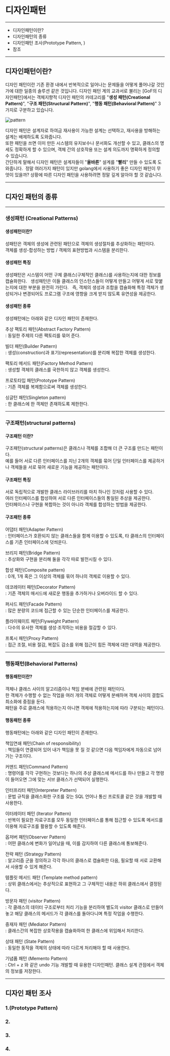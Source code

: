 # 디자인패턴

---
- 디자인패턴이란?
- 디자인패턴의 종류
- 디자인패턴 조사(Prototype Pattern, )
- 참조

---
## 디자인패턴이란?

디자인 패턴이란 기존 환경 내에서 반복적으로 일어나는 문제들을 어떻게 풀어나갈 것인가에 대한 일종의 솔루션 같은 것입니다. 디자인 패턴 계의 교과서로 불리는 [GoF의 디자인패턴]에서는 객체지향적 디자인 패턴의 카테고리를 "**생성 패턴(Creational Pattern)**", "**구조 패턴(Structural Pattern)**", "**행동 패턴(Behavioral Pattern)**" 3가지로 구분하고 있습니다.

 ![pattern](https://user-images.githubusercontent.com/97214187/163108956-0f014826-a261-4e3a-a9b8-71e56a9971ee.png)


디자인 패턴은 설계자로 하여금 재사용이 가능한 설계는 선택하고, 재사용을 방해하는 설계는 배제하도록 도와줍니다.   
또한 패턴을 쓰면 이미 만든 시스템의 유지보수나 문서화도 개선할 수 있고, 클래스의 명세도 정확하게 할 수 있으며, 객체 간의 상호작용 또는 설계 의도까지 명확하게 정의할 수 있습니다.     
간단하게 말해서 디자인 패턴은 설계자들이 "**올바른**" 설계를 "**빨리**" 만들 수 있도록 도와줍니다.
&nbsp;정말 여러가지 패턴이 있지만 golang에서 사용하기 좋은 디자인 패턴이 무엇이 있을까? 상황에 따른 디자인 패턴을 사용하려면 정말 깊게 알아야 할 것 같습니다.  

---
## 디자인 패턴의 종류
---
### 생성패턴 (Creational Patterns)

#### 생성패턴이란?
성패턴은 객체의 생성에 관련된 패턴으로 객체의 생성절차를 추상화하는 패턴이다.  
객체를 생성-합성하는 방법 / 객체의 표현방법과 시스템을 분리한다.  

#### 생성패턴 특징
생성패턴은 시스템이 어떤 구체 클래스(구체적인 클래스)를 사용하는지에 대한 정보를 캡슐화한다.&nbsp;&nbsp;
생성패턴은 이들 클래스의 인스턴스들이 어떻게 만들고 어떻게 서로 맞붙는지에 대한 부분을 완전히 가린다.&nbsp;&nbsp;
즉, 객체의 생성과 조합을 캡슐화해 특정 객체가 생성되거나 변경되어도 프로그램 구조에 영향을 크게 받지 않도록 유연성을 제공한다.&nbsp;&nbsp;

#### 생성패턴 종류
생성패턴에는 아래와 같은 디자인 패턴이 존재한다.  
  
추상 팩토리 패턴(Abstract Factory Pattern)  
: 동일한 주제의 다른 팩토리를 묶어 준다.

빌더 패턴(Builder Pattern)  
: 생성(construction)과 표기(representation)를 분리해 복잡한 객체를 생성한다.

팩토리 메서드 패턴(Factory Method Pattern)  
: 생성할 객체의 클래스를 국한하지 않고 객체를 생성한다.

프로토타입 패턴(Prototype Pattern)  
: 기존 객체를 복제함으로써 객체를 생성한다.

싱글턴 패턴(Singleton pattern)  
: 한 클래스에 한 객체만 존재하도록 제한한다.

---

### 구조패턴(structural patterns)

#### 구조패턴 이란?
구조패턴(structural patterns)은 클래스나 객체를 조합해 더 큰 구조를 만드는 패턴이다.  
예를 들어 서로 다른 인터페이스를 지닌 2개의 객체를 묶어 단일 인터페이스를 제공하거나 객체들을 서로 묶어 새로운 기능을 제공하는 패턴이다.  

#### 구조패턴 특징
서로 독립적으로 개발한 클래스 라이브러리를 마치 하나인 것처럼 사용할 수 있다.  
여러 인터페이스를 합성하여 서로 다른 인터페이스들의 통일된 추상을 제공한다.  
인터페이스나 구현을 복합하는 것이 아니라 객체를 합성하는 방법을 제공한다.  

#### 구조패턴 종류

어댑터 패턴(Adapter Pattern)  
: 인터페이스가 호환되지 않는 클래스들을 함께 이용할 수 있도록, 타 클래스의 인터페이스를 기존 인터페이스에 덧씌운다.

브리지 패턴(Bridge Pattern)  
: 추상화와 구현을 분리해 둘을 각각 따로 발전시킬 수 있다.

합성 패턴(Composite pattern)  
: 0개, 1개 혹은 그 이상의 객체를 묶어 하나의 객체로 이용할 수 있다.

데코레이터 패턴(Decorator Pattern)  
: 기존 객체의 매서드에 새로운 행동을 추가하거나 오버라이드 할 수 있다.

퍼사드 패턴(Facade Pattern)  
: 많은 분량의 코드에 접근할 수 있는 단순한 인터페이스를 제공한다.

플라이웨이트 패턴(Flyweight Pattern)  
: 다수의 유사한 객체를 생성·조작하는 비용을 절감할 수 있다.

프록시 패턴(Proxy Pattern)  
: 접근 조절, 비용 절감, 복잡도 감소를 위해 접근이 힘든 객체에 대한 대역을 제공한다.

---

### 행동패턴(Behavioral Patterns)

#### 행동패턴이란?
객체나 클래스 사이의 알고리즘이나 책임 분배에 관련된 패턴이다.  
한 객체가 수행할 수 없는 작업을 여러 개의 객체로 어떻게 분배하며 객체 사이의 결합도 최소화에 중점을 둔다.  
패턴을 주로 클래스에 적용하는지 아니면 객체에 적용하는지에 따라 구분되는 패턴이다.  

#### 행동패턴 종류
행동패턴에는 아래와 같은 디자인 패턴이 존재한다.

책임연쇄 패턴(Chain of responsibility)  
: 책임들이 연결되어 있어 내가 책임을 못 질 것 같으면 다음 책임자에게 자동으로 넘어가는 구조이다.

커맨드 패턴(Command Pattern)  
: 명령어를 각각 구현하는 것보다는 하나의 추상 클래스에 메서드를 하나 만들고 각 명령이 들어오면 그에 맞는 서브 클래스가 선택되어 실행한다.

인터프리터 패턴(Interpreter Pattern)  
: 문법 규칙을 클래스화한 구조를 갖는 SQL 언어나 통신 프로토콜 같은 것을 개발할 때 사용한다.

이터레이터 패턴 (Iterator Pattern)  
: 반복이 필요한 자료구조를 모두 동일한 인터페이스를 통해 접근할 수 있도록 메서드를 이용해 자료구조를 활용할 수 있도록 해준다.

옵저버 패턴(Observer Pattern)  
: 어떤 클래스에 변화가 일어났을 때, 이를 감지하여 다른 클래스에 통보해준다.

전략 패턴 (Strategy Pattern)  
: 알고리즘 군을 정의하고 각각 하나의 클래스로 캡슐화한 다음, 필요할 때 서로 교환해서 사용할 수 있게 해준다.

템플릿 메서드 패턴 (Template method pattern)  
: 상위 클래스에서는 추상적으로 표현하고 그 구체적인 내용은 하위 클래스에서 결정된다.

방문자 패턴 (visitor Pattern)  
: 각 클래스의 데이터 구조로부터 처리 기능을 분리하여 별도의 visitor 클래스로 만들어놓고 해당 클래스의 메서드가 각 클래스를 돌아다니며 특정 작업을 수행한다.

중재자 패턴 (Mediator Pattern)  
: 클래스간의 복잡한 상호작용을 캡슐화하여 한 클래스에 위임해서 처리한다.

상태 패턴 (State Pattern)  
: 동일한 동작을 객체의 상태에 따라 다르게 처리해야 할 때 사용한다.

기념품 패턴 (Memento Pattern)  
: Ctrl + z 와 같은 undo 기능 개발할 때 유용한 디자인패턴. 클래스 설계 관점에서 객체의 정보를 저장한다.


---
## 디자인 패턴 조사
### 1.(Prototype Pattern)

### 2.

### 3.

### 4.

